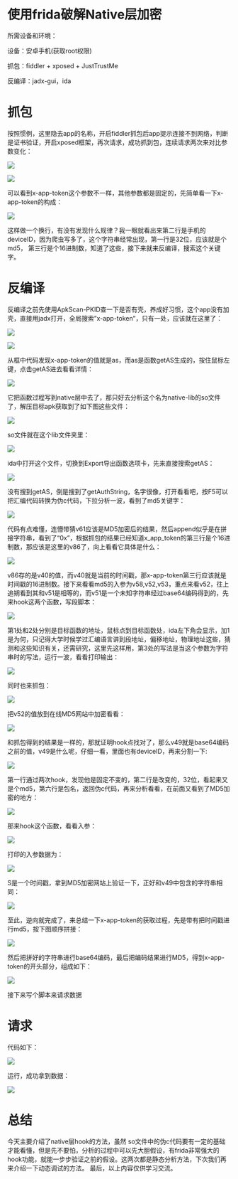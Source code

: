 # 使用frida破解Native层加密

所需设备和环境：

设备：安卓手机(获取root权限)

抓包：fiddler + xposed + JustTrustMe

反编译：jadx-gui，ida

# 抓包

按照惯例，这里隐去app的名称，开启fiddler抓包后app提示连接不到网络，判断是证书验证，开启xposed框架，再次请求，成功抓到包，连续请求两次来对比参数变化：

![](https://i.loli.net/2020/09/21/jCXGZkNs3VoWvHP.jpg)


![](https://i.loli.net/2020/09/21/RSgVATbkwJPFIZh.jpg)


可以看到x-app-token这个参数不一样，其他参数都是固定的，先简单看一下x-app-token的构成：

![](https://i.loli.net/2020/09/21/GTqecmnKPfvVZiu.jpg)

这样做一个换行，有没有发现什么规律？我一眼就看出来第二行是手机的deviceID，因为爬虫写多了，这个字符串经常出现，第一行是32位，应该就是个md5， 第三行是个16进制数，知道了这些，接下来就来反编译，搜索这个关键字。

# 反编译

反编译之前先使用ApkScan-PKID查一下是否有壳，养成好习惯，这个app没有加壳，直接用jadx打开，全局搜索”x-app-token”，只有一处，应该就在这里了：

![](https://i.loli.net/2020/09/21/bTozkVf7wn9u3MU.jpg)

![](https://i.loli.net/2020/09/21/Z6f5ToMpYKgc9Wz.jpg)

从框中代码发现x-app-token的值就是as，而as是函数getAS生成的，按住鼠标左键，点击getAS进去看看详情：

![](https://i.loli.net/2020/09/21/yA1Hd2VDRzT43GX.jpg)

它把函数过程写到native层中去了，那只好去分析这个名为native-lib的so文件了，解压目标apk获取到了如下图这些文件：

![](https://i.loli.net/2020/09/21/B4acflRuOvsLqWy.jpg)

so文件就在这个lib文件夹里：

![](https://i.loli.net/2020/09/21/FVm7EhR3PlAUjSW.jpg)

ida中打开这个文件，切换到Export导出函数选项卡，先来直接搜索getAS：

![](https://i.loli.net/2020/09/21/OA1pywkdXR8uoHv.jpg)

没有搜到getAS，倒是搜到了getAuthString，名字很像，打开看看吧，按F5可以把汇编代码转换为伪c代码，下拉分析一波，看到了md5关键字：

![](https://i.loli.net/2020/09/21/ECmg1SQl7LAIXPq.jpg)

代码有点难懂，连懵带猜v61应该是MD5加密后的结果，然后append似乎是在拼接字符串，看到了“0x”，根据抓包的结果已经知道x_app_token的第三行是个16进制数，那应该是这里的v86了，向上看看它具体是什么：

![](https://i.loli.net/2020/09/21/ba8fZd6CU3o1Rem.jpg)

v86存的是v40的值，而v40就是当前的时间戳，那x-app-token第三行应该就是时间戳的16进制数。接下来看看md5的入参为v58,v52,v53，重点来看v52，往上追朔看到其和v51是相等的，而v51是一个未知字符串经过base64编码得到的，先来hook这两个函数，写段脚本：

![](https://i.loli.net/2020/09/21/8uQfeOk5bBrd16R.jpg)

第1处和2处分别是目标函数的地址，鼠标点到目标函数处，ida左下角会显示，加1是为何，只记得大学时候学过汇编语言讲到段地址，偏移地址，物理地址这些，猜测和这些知识有关，还需研究，这里先这样用，第3处的写法是当这个参数为字符串时的写法，运行一波，看看打印输出：

![](https://i.loli.net/2020/09/21/gIBsm4Z8cSehUO5.jpg)

同时也来抓包：

![](https://i.loli.net/2020/09/21/wS9AoO8sPghC7kD.jpg)

把v52的值放到在线MD5网站中加密看看：

![](https://i.loli.net/2020/09/21/swyRdjnDpCH9Ezg.jpg)

和抓包得到的结果是一样的，那就证明hook点找对了，那么v49就是base64编码之前的值，v49是什么呢，仔细一看，里面也有deviceID，再来分割一下:

![](https://i.loli.net/2020/09/21/DQVzTC96kmEp2t7.jpg)

第一行通过两次hook，发现他是固定不变的，第二行是改变的，32位，看起来又是个md5，第六行是包名，返回伪c代码，再来分析看看，在前面又看到了MD5加密的地方：

![](https://i.loli.net/2020/09/21/YH8ErJ7iXmPlf19.jpg)

那来hook这个函数，看看入参：

![](https://i.loli.net/2020/09/21/2q41ExuGPwV9Jgt.jpg)

打印的入参数据为：

![](https://i.loli.net/2020/09/21/6j9eSo8JBacM4Lb.jpg)

S是一个时间戳，拿到MD5加密网站上验证一下，正好和v49中包含的字符串相同：

![](https://i.loli.net/2020/09/21/4ovnBJeRLVdwM1E.jpg)

至此，逆向就完成了，来总结一下x-app-token的获取过程，先是带有把时间戳进行md5，按下图顺序拼接：

![](https://i.loli.net/2020/09/21/Q7qkhpAtjy8ieas.jpg)

然后把拼好的字符串进行base64编码，最后把编码结果进行MD5，得到x-app-token的开头部分，组成如下：

![](https://i.loli.net/2020/09/21/3yj6uxI9BqEwD1Y.jpg)

接下来写个脚本来请求数据

# 请求

代码如下：

![](https://i.loli.net/2020/09/21/6c7FWCJxOrkoZVB.jpg)

运行，成功拿到数据：

![](https://i.loli.net/2020/09/21/Y9ID2n1lLwsWr63.jpg)

# 总结

今天主要介绍了native层hook的方法，虽然 so文件中的伪c代码要有一定的基础才能看懂，但是先不要怕，分析的过程中可以先大胆假设，有frida非常强大的hook功能，就能一步步验证之前的假设。这两次都是静态分析方法，下次我们再来介绍一下动态调试的方法。
最后，以上内容仅供学习交流。

















